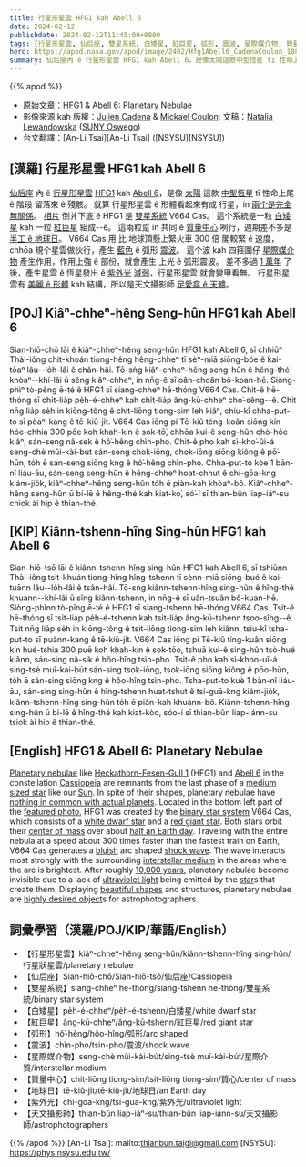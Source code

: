 ```yaml
---
title: 行星形星雲 HFG1 kah Abell 6
date: 2024-02-12
publishdate: 2024-02-12T11:45:00+0800
tags: [行星形星雲, 仙后座, 雙星系統, 白矮星, 紅巨星, 弧形, 震波, 星際媒介物, 質量中心, 紫外光, 天文攝影師, 地球日]
hero: https://apod.nasa.gov/apod/image/2402/Hfg1Abell6_CadenaCoulon_1080.jpg
summary: 仙后座內 ê 行星形星雲 HFG1 kah Abell 6，是像太陽這款中型恆星 tī 性命上尾 ê 階段 留落來 ê 殘骸。
---
```


{{% apod %}}

- 原始文章：[HFG1 & Abell 6: Planetary Nebulae](https://apod.nasa.gov/apod/ap240212.html)
- 影像來源 kah 版權：[Julien Cadena](https://www.astrobin.com/users/JulienCadena/) & [Mickael Coulon](https://www.instagram.com/mickael_coulon_astrophoto/); 文稿：[Natalia Lewandowska](https://www.oswego.edu/physics/natalia-lewandowska) ([SUNY Oswego](https://www.oswego.edu/physics/))
- 台文翻譯：[An-Li Tsai][An-Li Tsai] ([NSYSU][NSYSU])

## [漢羅] 行星形星雲 HFG1 kah Abell 6
[仙后座][Cassiopeia] 內 ê [行星形星雲][Planetary nebulae] [HFG1][Heckathorn-Fesen-Gull 1] kah [Abell 6][Abell 6]，是像 [太陽][Sun] 這款 [中型恆星][medium sized star] tī 性命上尾 ê 階段 留落來 ê 殘骸。
就算 行星形星雲 ê 形體看起來有成 行星，in [兩个是完全無關係][nothing in common with actual planets]。
[相片][featured photo] 倒爿下底 ê HFG1 是 [雙星系統][binary star system] V664 Cas。
這个系統是一粒 [白矮星][white dwarf star] kah 一粒 [紅巨星][red giant star] 組成--ê。
這兩粒踅 in 共同 ê [質量中心][center of mass] 咧行，週期差不多是 [半工 ê 地球日][half an Earth day]。
V664 Cas 用 比 地球頂懸上緊火車 300 倍 閣較緊 ê 速度，chhōa 規个星雲做伙行，產生 [藍色][bluish] ê 弧形 [震波][shock wave]。
這个波 kah 四箍圍仔 [星際媒介物][interstellar medium] 產生作用，作用上強 ê 部份，就會產生 上光 ê 弧形震波。
差不多過 [1 萬年][10,000 years] 了後，產生星雲 ê 恆星發出 ê [紫外光][ultraviolet light] [減弱][star]，行星形星雲 就會變甲看無。
行星形星雲有 [美麗 ê 形體][beautiful shapes] kah 結構，所以是天文攝影師 [足愛翕 ê 天體][highly desired object]。

## [POJ] Kiâⁿ-chheⁿ-hêng Seng-hûn HFG1 kah Abell 6
Sian-hiō-chō lāi ê kiâⁿ-chheⁿ-hêng seng-hûn HFG1 kah Abell 6, sī chhiūⁿ Thài-iông chit-khoán tiong-hêng hêng-chheⁿ tī sèⁿ-miā siōng-bóe ê kai-tōaⁿ lâu--lo̍h-lâi ê chân-hâi.
Tō-sǹg kiâⁿ-chheⁿ-hêng seng-hûn ê hêng-thé khòaⁿ--khí-lâi ū sêng kiâⁿ-chheⁿ, in nn̄g-ê sī oân-choân bô-koan-hē.
Siòng-phìⁿ tò-pêng ē-té ê HFG1 sī siang-chheⁿ hē-thóng V664 Cas.
Chit-ê hē-thóng sī chi̍t-lia̍p pe̍h-é-chheⁿ kah chi̍t-lia̍p âng-kū-chheⁿ cho͘-sêng--ê.
Chit nn̄g lia̍p se̍h in kiōng-tông ê chit-liōng tiong-sim leh kiâⁿ, chiu-kî chha-put-to sī pòaⁿ-kang ê tē-kiû-ji̍t.
V664 Cas iōng pí Tē-kiû téng-koân siōng kín hóe-chhia 300 pōe koh khah-kín ê sok-tō͘, chhōa kui-ê seng-hûn chò-hóe kiâⁿ, sán-seng nâ-sek ê hô͘-hêng chìn-pho.
Chit-ê pho kah sì-kho͘-ûi-á seng-chè mûi-kài-bu̍t sán-seng chok-iōng, chok-iōng siōng kiông ê pō͘-hūn, to̍h ē sán-seng siōng kng ê hô͘-hêng chìn-pho.
Chha-put-to kòe 1 bān-nî liáu-āu, sán-seng seng-hûn ê hêng-chheⁿ hoat-chhut ê chí-gōa-kng kiám-jio̍k, kiâⁿ-chheⁿ-hêng seng-hûn to̍h ē piàn-kah khòaⁿ-bô.
Kiâⁿ-chheⁿ-hêng seng-hûn ū bí-lē ê hêng-thé kah kiat-kò͘, só͘-í sī thian-bûn liap-iáⁿ-su chiok ài hip ê thian-thé.

## [KIP] Kiânn-tshenn-hîng Sing-hûn HFG1 kah Abell 6
Sian-hiō-tsō lāi ê kiânn-tshenn-hîng sing-hûn HFG1 kah Abell 6, sī tshiūnn Thài-iông tsit-khuán tiong-hîng hîng-tshenn tī sènn-miā siōng-bué ê kai-tuānn lâu--lo̍h-lâi ê tsân-hâi.
Tō-sǹg kiânn-tshenn-hîng sing-hûn ê hîng-thé khuànn--khí-lâi ū sîng kiânn-tshenn, in nn̄g-ê sī uân-tsuân bô-kuan-hē.
Siòng-phìnn tò-pîng ē-té ê HFG1 sī siang-tshenn hē-thóng V664 Cas.
Tsit-ê hē-thóng sī tsi̍t-lia̍p pe̍h-é-tshenn kah tsi̍t-lia̍p âng-kū-tshenn tsoo-sîng--ê.
Tsit nn̄g lia̍p se̍h in kiōng-tông ê tsit-liōng tiong-sim leh kiânn, tsiu-kî tsha-put-to sī puànn-kang ê tē-kiû-ji̍t.
V664 Cas iōng pí Tē-kiû tíng-kuân siōng kín hué-tshia 300 puē koh khah-kín ê sok-tōo, tshuā kui-ê sing-hûn tsò-hué kiânn, sán-sing nâ-sik ê hôo-hîng tsìn-pho.
Tsit-ê pho kah sì-khoo-uî-á sing-tsè muî-kài-bu̍t sán-sing tsok-iōng, tsok-iōng siōng kiông ê pōo-hūn, to̍h ē sán-sing siōng kng ê hôo-hîng tsìn-pho.
Tsha-put-to kuè 1 bān-nî liáu-āu, sán-sing sing-hûn ê hîng-tshenn huat-tshut ê tsí-guā-kng kiám-jio̍k, kiânn-tshenn-hîng sing-hûn to̍h ē piàn-kah khuànn-bô.
Kiânn-tshenn-hîng sing-hûn ū bí-lē ê hîng-thé kah kiat-kòo, sóo-í sī thian-bûn liap-iánn-su tsiok ài hip ê thian-thé.

## [English] HFG1 & Abell 6: Planetary Nebulae
[Planetary nebulae][Planetary nebulae] like [Heckathorn-Fesen-Gull 1][Heckathorn-Fesen-Gull 1] (HFG1) and [Abell 6][Abell 6] in the constellation [Cassiopeia][Cassiopeia] are remnants from the last phase of a [medium sized star][medium sized star] like our [Sun][Sun].
In spite of their shapes, planetary nebulae have [nothing in common with actual planets][nothing in common with actual planets].
Located in the bottom left part of the [featured photo][featured photo], HFG1 was created by the [binary star system][binary star system] V664 Cas, which consists of a [white dwarf star][white dwarf star] and a [red giant star][red giant star].
Both stars orbit their [center of mass][center of mass] over about [half an Earth day][half an Earth day].
Traveling with the entire nebula at a speed about 300 times faster than the fastest train on Earth, V664 Cas generates a [bluish][bluish] arc shaped [shock wave][shock wave].
The wave interacts most strongly with the surrounding [interstellar medium][interstellar medium] in the areas where the arc is brightest.
After roughly [10,000 years][10,000 years], planetary nebulae become invisible due to a lack of [ultraviolet light][ultraviolet light] being emitted by the [star][star]s that create them.
Displaying [beautiful shapes][beautiful shapes] and structures, planetary nebulae are [highly desired object][highly desired object]s for astrophotographers.

## 詞彙學習（漢羅/POJ/KIP/華語/English）
- 【行星形星雲】kiâⁿ-chheⁿ-hêng seng-hûn/kiânn-tshenn-hîng sing-hûn/行星狀星雲/planetary nebulae
- 【仙后座】Sian-hiō-chō/Sian-hiō-tsō/仙后座/Cassiopeia
- 【雙星系統】siang-chheⁿ hē-thóng/siang-tshenn hē-thóng/雙星系統/binary star system
- 【白矮星】pe̍h-é-chheⁿ/pe̍h-é-tshenn/白矮星/white dwarf star
- 【紅巨星】âng-kū-chheⁿ/âng-kū-tshenn/紅巨星/red giant star
- 【弧形】hô͘-hêng/hôo-hîng/弧形/arc shaped
- 【震波】chìn-pho/tsìn-pho/震波/shock wave
- 【星際媒介物】seng-chè mûi-kài-bu̍t/sing-tsè muî-kài-bu̍t/星際介質/interstellar medium
- 【質量中心】chit-liōng tiong-sim/tsit-liōng tiong-sim/質心/center of mass
- 【地球日】tē-kiû-ji̍t/tē-kiû-ji̍t/地球日/an Earth day
- 【紫外光】chí-gōa-kng/tsí-guā-kng/紫外光/ultraviolet light
- 【天文攝影師】thian-bûn liap-iáⁿ-su/thian-bûn liap-iánn-su/天文攝影師/astrophotographers

{{% /apod %}}
[An-Li Tsai]: mailto:thianbun.taigi@gmail.com
[NSYSU]: https://phys.nsysu.edu.tw/

[copyright]: https://apod.nasa.gov/apod/fap/lib/about_apod.html#srapply
[License]: https://creativecommons.org/licenses/by/3.0/

[Planetary nebulae]:https://en.wikipedia.org/wiki/Planetary_nebula
[Heckathorn-Fesen-Gull 1]:https://www.sternwarte-baerenstein.de/hfg1-abell6-en.html
[Abell 6]:https://in-the-sky.org/data/object.php?id=Abell_6
[Cassiopeia]:https://en.wikipedia.org/wiki/Cassiopeia_(constellation)
[medium sized star]:https://imagine.gsfc.nasa.gov/educators/lifecycles/SC_main_p1.html
[Sun]:https://science.nasa.gov/sun
[nothing in common with actual planets]:https://images.squarespace-cdn.com/content/v1/5b631cba5b409b413bb3a633/1533669968141-15YL8HF098WAOR8RYKFD/A-dog-looking-confused-and-surprised.jpg
[featured photo]:https://www.facebook.com/ZwoDesignAstronomyCameras/posts/802324015256448
[binary star system]:https://science.nasa.gov/universe/stars/multiple-star-systems/
[white dwarf star]:https://apod.nasa.gov/apod/ap231224.html
[red giant star]:https://apod.nasa.gov/apod/ap110408.html
[center of mass]:https://spaceplace.nasa.gov/barycenter/en/
[half an Earth day]:https://www.astro.oma.be/en/gaia-observes-a-cosmic-clock-inside-a-large-planetary-nebula/
[bluish]:https://www.astronomersdoitinthedark.com/index.php?c=145&p=571
[shock wave]:https://apod.nasa.gov/apod/ap240104.html
[interstellar medium]:https://en.wikipedia.org/wiki/Interstellar_medium
[10,000 years]:http://koreascience.or.kr/article/JAKO200502637762045.page
[ultraviolet light]:https://science.nasa.gov/ems/10_ultravioletwaves
[star]:https://en.wikipedia.org/wiki/Star
[beautiful shapes]:https://apod.nasa.gov/apod/ap240107.html
[highly desired object]:https://skynews.ca/hfg1-abell-6-by-dan-kusz/
